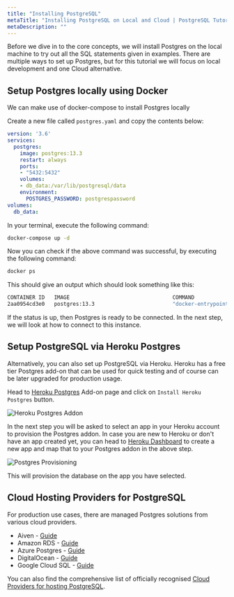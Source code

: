 ```yaml
---
title: "Installing PostgreSQL"
metaTitle: "Installing PostgreSQL on Local and Cloud | PostgreSQL Tutorial"
metaDescription: ""
---
```


Before we dive in to the core concepts, we will install Postgres on the local machine to try out all the SQL statements given in examples. There are multiple ways to set up Postgres, but for this tutorial we will focus on local development and one Cloud alternative.

## Setup Postgres locally using Docker

We can make use of docker-compose to install Postgres locally

Create a new file called `postgres.yaml` and copy the contents below:

```yaml
version: '3.6'
services:
  postgres:
    image: postgres:13.3
    restart: always
    ports:
    - "5432:5432"
    volumes:
    - db_data:/var/lib/postgresql/data
    environment:
      POSTGRES_PASSWORD: postgrespassword
volumes:
  db_data:
```

In your terminal, execute the following command:

```bash
docker-compose up -d
```

Now you can check if the above command was successful, by executing the following command:

```bash
docker ps
```

This should give an output which should look something like this:

```bash
CONTAINER ID   IMAGE                                 COMMAND                  CREATED          STATUS         PORTS                                       NAMES
2aa0954cd3e0   postgres:13.3                         "docker-entrypoint.s…"   12 seconds ago   Up 5 seconds   0.0.0.0:5432->5432/tcp, :::5432->5432/tcp         postgres_1
```

If the status is up, then Postgres is ready to be connected. In the next step, we will look at how to connect to this instance.

## Setup PostgreSQL via Heroku Postgres

Alternatively, you can also set up PostgreSQL via Heroku. Heroku has a free tier Postgres add-on that can be used for quick testing and of course can be later upgraded for production usage.

Head to [Heroku Postgres](https://elements.heroku.com/addons/heroku-postgresql) Add-on page and click on `Install Heroku Postgres` button.

![Heroku Postgres Addon](https://graphql-engine-cdn.hasura.io/learn-hasura/assets/database-postgresql/heroku-postgres-addon-page.png)

In the next step you will be asked to select an app in your Heroku account to provision the Postgres addon. In case you are new to Heroku or don't have an app created yet, you can head to [Heroku Dashboard](https://dashboard.heroku.com) to create a new app and map that to your Postgres addon in the above step.

![Postgres Provisioning](https://graphql-engine-cdn.hasura.io/learn-hasura/assets/database-postgresql/postgres-provision.png)

This will provision the database on the app you have selected.

## Cloud Hosting Providers for PostgreSQL

For production use cases, there are managed Postgres solutions from various cloud providers.

- Aiven - [Guide](https://hasura.io/docs/latest/graphql/cloud/getting-started/cloud-databases/aiven.html)
- Amazon RDS - [Guide](https://hasura.io/docs/latest/graphql/cloud/getting-started/cloud-databases/aws-postgres.html)
- Azure Postgres - [Guide](https://hasura.io/docs/latest/graphql/cloud/getting-started/cloud-databases/azure.html)
- DigitalOcean - [Guide](https://hasura.io/docs/latest/graphql/cloud/getting-started/cloud-databases/digital-ocean.html)
- Google Cloud SQL - [Guide](https://hasura.io/docs/latest/graphql/cloud/getting-started/cloud-databases/gcp.html)

You can also find the comprehensive list of officially recognised [Cloud Providers for hosting PostgreSQL](https://www.postgresql.org/support/professional_hosting/).

